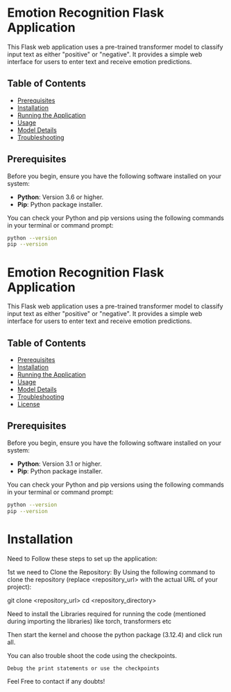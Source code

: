 # Emotion Recognition Flask Application

This Flask web application uses a pre-trained transformer model to classify input text as either "positive" or "negative". It provides a simple web interface for users to enter text and receive emotion predictions.

## Table of Contents

- [Prerequisites](#prerequisites)
- [Installation](#installation)
- [Running the Application](#running-the-application)
- [Usage](#usage)
- [Model Details](#model-details)
- [Troubleshooting](#troubleshooting)

## Prerequisites

Before you begin, ensure you have the following software installed on your system:

- **Python**: Version 3.6 or higher.
- **Pip**: Python package installer.

You can check your Python and pip versions using the following commands in your terminal or command prompt:

```bash
python --version
pip --version
```

# Emotion Recognition Flask Application

This Flask web application uses a pre-trained transformer model to classify input text as either "positive" or "negative". It provides a simple web interface for users to enter text and receive emotion predictions.

## Table of Contents

- [Prerequisites](#prerequisites)
- [Installation](#installation)
- [Running the Application](#running-the-application)
- [Usage](#usage)
- [Model Details](#model-details)
- [Troubleshooting](#troubleshooting)
- [License](#license)

## Prerequisites

Before you begin, ensure you have the following software installed on your system:

- **Python**: Version 3.1 or higher.
- **Pip**: Python package installer.

You can check your Python and pip versions using the following commands in your terminal or command prompt:

```bash
python --version
pip --version
```

# Installation
Need to Follow these steps to set up the application:

1st we need to Clone the Repository: 
By Using the following command to clone the repository (replace <repository_url> with the actual URL of your project):

git clone <repository_url>
cd <repository_directory>

Need to install the Libraries required for running the code (mentioned during importing the libraries) like torch, transformers etc

Then start the kernel and choose the python package (3.12.4) and click run all. 

You can also trouble shoot the code using the checkpoints.

```
Debug the print statements or use the checkpoints
```
Feel Free to contact if any doubts!